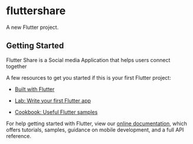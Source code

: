 # fluttershare

A new Flutter project.

## Getting Started

Flutter Share is a Social media Application that helps users connect together

A few resources to get you started if this is your first Flutter project:

- [Built with Flutter](https://flutter.dev/)

- [Lab: Write your first Flutter app](https://flutter.dev/docs/get-started/codelab)
- [Cookbook: Useful Flutter samples](https://flutter.dev/docs/cookbook)

For help getting started with Flutter, view our
[online documentation](https://flutter.dev/docs), which offers tutorials,
samples, guidance on mobile development, and a full API reference.
